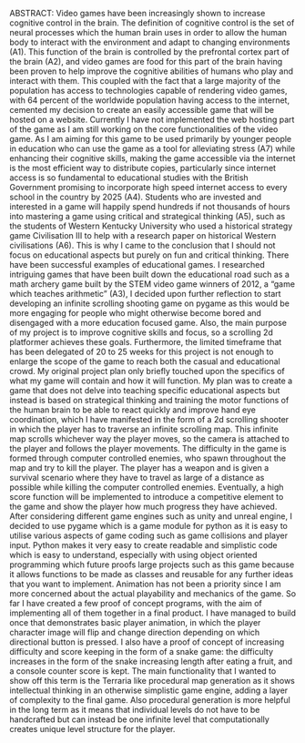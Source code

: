 ABSTRACT:
Video games have been increasingly shown to increase cognitive control in the brain. The definition of cognitive control is the set of neural processes which the human brain uses in order to allow the human body to interact with the environment and adapt to changing environments (A1). This function of the brain is controlled by the prefrontal cortex part of the brain (A2), and video games are food for this part of the brain having been proven to help improve the cognitive abilities of humans who play and interact with them. This coupled with the fact that a large majority of the population has access to technologies capable of rendering video games, with 64 percent of the worldwide population having access to the internet, cemented my decision to create an easily accessible game that will be hosted on a website.
Currently I have not implemented the web hosting part of the game as I am still working on the core functionalities of the video game. As I am aiming for this game to be used primarily by younger people in education who can use the game as a tool for alleviating stress (A7) while enhancing their cognitive skills, making the game accessible via the internet is the most efficient way to distribute copies, particularly since internet access is so fundamental to educational studies with the British Government promising to incorporate high speed internet access to every school in the country by 2025 (A4).
Students who are invested and interested in a game will happily spend hundreds if not thousands of hours into mastering a game using critical and strategical thinking (A5), such as the students of Western Kentucky University who used a historical strategy game Civilisation III to help with a research paper on historical Western civilisations (A6). This is why I came to the conclusion that I should not focus on educational aspects but purely on fun and critical thinking.
There have been successful examples of educational games. I researched intriguing games that have been built down the educational road such as a math archery game built by the STEM video game winners of 2012, a “game which teaches arithmetic” (A3), I decided upon further reflection to start developing an infinite scrolling shooting game on pygame as this would be more engaging for people who might otherwise become bored and disengaged with a more education focused game. Also, the main purpose of my project is to improve cognitive skills and focus, so a scrolling 2d platformer achieves these goals. Furthermore, the limited timeframe that has been delegated of 20 to 25 weeks for this project is not enough to enlarge the scope of the game to reach both the casual and educational crowd.
My original project plan only briefly touched upon the specifics of what my game will contain and how it will function. My plan was to create a game that does not delve into teaching specific educational aspects but instead is based on strategical thinking and training the motor functions of the human brain to be able to react quickly and improve hand eye coordination, which I have manifested in the form of a 2d scrolling shooter in which the player has to traverse an infinite scrolling map. This infinite map scrolls whichever way the player moves, so the camera is attached to the player and follows the player movements. The difficulty in the game is formed through computer controlled enemies, who spawn throughout the map and try to kill the player. The player has a weapon and is given a survival scenario where they have to travel as large of a distance as possible while killing the computer controlled enemies. Eventually, a high score function will be implemented to introduce a competitive element to the game and show the player how much progress they have achieved. After considering different game engines such as unity and unreal engine, I decided to use pygame which is a game module for python as it is easy to utilise various aspects of game coding such as game collisions and player input. Python makes it very easy to create readable and simplistic code which is easy to understand, especially with using object oriented programming which future proofs large projects such as this game because it allows functions to be made as classes and reusable for any further ideas that you want to implement.
Animation has not been a priority since I am more concerned about the actual playability and mechanics of the game. So far I have created a few proof of concept programs, with the aim of implementing all of them together in a final product. I have managed to build once that demonstrates basic player animation, in which the player character image will flip and change direction depending on which directional button is pressed. I also have a proof of concept of increasing difficulty and score keeping in the form of a snake game: the difficulty increases in the form of the snake increasing length after eating a fruit, and a console counter score is kept. The main functionality that I wanted to show off this term is the Terraria like procedural map generation as it shows intellectual thinking in an otherwise simplistic game engine, adding a layer of complexity to the final game. Also procedural generation is more helpful in the long term as it means that individual levels do not have to be handcrafted but can instead be one infinite level that computationally creates unique level structure for the player.
